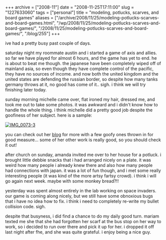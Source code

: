 +++
archive = ["2008-11"]
date = "2008-11-25T17:11:00"
slug = "1227633060"
tags = ["personal"]
title = "modeling, potlucks, scarves, and board games"
aliases = ["/archive/2008/11/25/modeling-potlucks-scarves-and-board-games.html", "/wp/2008/11/25/modeling-potlucks-scarves-and-board-games/", "/2008/11/25/modeling-potlucks-scarves-and-board-games/", "/blog/255"]
+++

ive had a pretty busy past couple of days.

saturday night my roommate austin and i started a game of axis and allies.
so far we have played for almost 6 hours, and the game has yet to end. he
is about to beat me though. the japanese have been completely wiped off of
mainland asia, so even though they have complete control of the pacific,
they have no sources of income. and now both the united kingdom and the
united states are defending the russian border, so despite how many tanks
germany throws at it, no good has come of it.. sigh. i think we will try
finishing later today.

sunday morning michelle came over, flat ironed my hair, dressed me, and
took me out to take some photos. it was awkward and i didn't know how to
handle the whole thing. i think michelle did a pretty good job despite the
goofiness of her subject. here is a sample:

[![IMG_0073-3][1]][2]

you can check out her [blog][3] for more with a few goofy ones thrown in
for good measure... some of her other work is really good, so you should
check it out!

after church on sunday, amanda invited me over to her house for a potluck.
i brought little debbie snacks that i had arranged nicely on a plate. it
was weird how many people i already knew there and also how many people
had connections with japan. it was a lot of fun though, and i met some
really interesting people (it was kind of the more artsy fartsy crowd).
i think i will go again next week. maybe with some monkey bread?!!

yesterday was spent almost entirely in the lab working on space invaders.
our game is coming along nicely, but we still have some obnoxious bugs
that i have no idea how to fix. i think i need to completely re-write my
bullet collision code. sigh.

despite that busyness, i did find a chance to do my daily good turn.
mariam texted me she that she had forgotten her scarf at the bus stop on
her way to work, so i decided to run over there and pick it up for her.
i dropped it off last night after fhe, and she was quite grateful. i enjoy
being a nice guy.

[1]: http://farm4.static.flickr.com/3248/3058093498_6fcf351955.jpg
[2]: http://www.flickr.com/photos/29712025@N05/3058093498/ (IMG_0073-3 by subwaydashboard, on Flickr)
[3]: http://thecuriousincidentofmichelle.blogspot.com/2008/11/ryan.html

